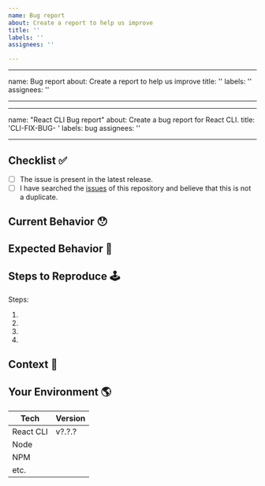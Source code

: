 ```yaml
---
name: Bug report
about: Create a report to help us improve
title: ''
labels: ''
assignees: ''

---
```


---
name: Bug report
about: Create a report to help us improve
title: ''
labels: ''
assignees: ''

---

---
name: "React CLI Bug report"
about: Create a bug report for React CLI.
title: 'CLI-FIX-BUG- '
labels: bug
assignees: ''

---

<!-- Provide a general summary of the issue in the Title above -->

## Checklist ✅

<!--
  Thank you very much for contributing to React Sigma CLI by creating an issue!
  To avoid duplicate issues we ask you to check off the following list.
-->

<!-- Checked checkbox should look like this: [x] -->

- [ ] The issue is present in the latest release.
- [ ] I have searched the [issues](https://github.com/sigma-force/react-sigma-cli/issues) of this repository and believe that this is not a duplicate.

## Current Behavior 😯

<!-- Describe what happens instead of the expected behavior. -->

## Expected Behavior 🤔

<!-- Describe what should happen. -->

## Steps to Reproduce 🕹

<!-- Enumerate the steps in the app to reproduce the issue -->

Steps:

1.
2.
3.
4.

## Context 🔦

<!--
  What are you trying to accomplish? How has this issue affected you?
  Providing context helps us come up with a solution that is most useful in the real world.
-->

## Your Environment 🌎

<!-- Include as many relevant details about the environment with which you experienced the bug. -->

| Tech                 | Version |
| -------------------- | ------- |
| React CLI               | v?.?.?  |
| Node    |         |
| NPM      |         |
| etc.                 |         |
